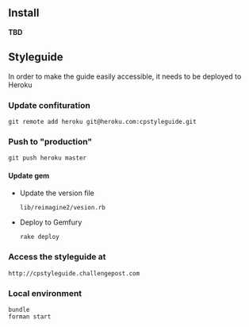 ## Install

**TBD**

## Styleguide

In order to make the guide easily accessible, it needs to be deployed to Heroku

### Update confituration

    git remote add heroku git@heroku.com:cpstyleguide.git

### Push to "production"

    git push heroku master

#### Update gem

* Update the version file

  `lib/reimagine2/vesion.rb`

* Deploy to Gemfury

  `rake deploy`

### Access the styleguide at

    http://cpstyleguide.challengepost.com

### Local environment

    bundle
    forman start
